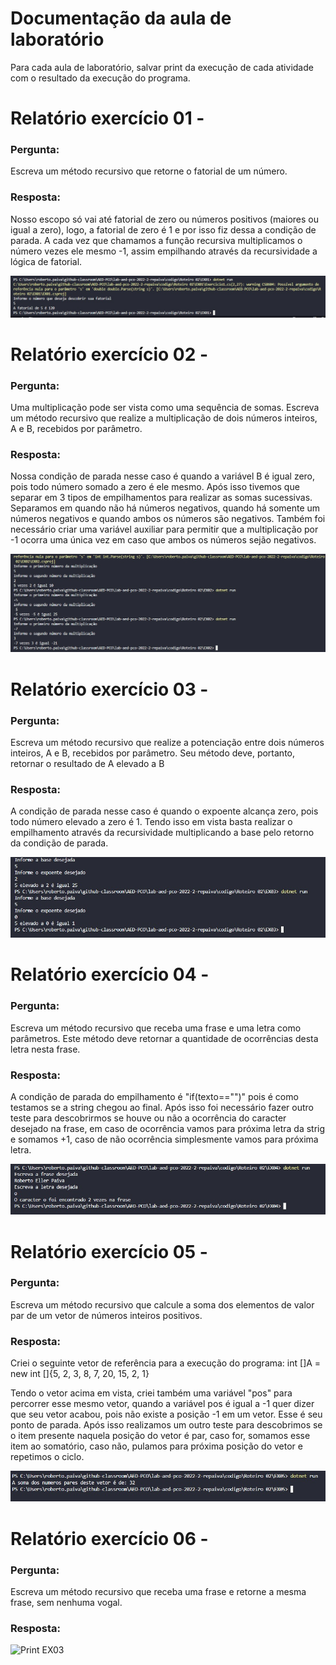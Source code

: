 # Documentação da aula de laboratório

Para cada aula de laboratório, salvar print da execução de cada atividade com o resultado da execução do programa.

# Relatório exercício 01 - 

### Pergunta:

Escreva um método recursivo que retorne o fatorial de um número.

### Resposta:

Nosso escopo só vai até fatorial de zero ou números positivos (maiores ou igual a zero), logo, a fatorial de zero é 1 e por isso fiz dessa a condição de parada. A cada vez que chamamos a função recursiva multiplicamos o número vezes ele mesmo -1, assim empilhando através da recursividade a lógica de fatorial.

![Print EX03](img/Ex01.jpeg)

# Relatório exercício 02 - 

### Pergunta:

Uma multiplicação pode ser vista como uma sequência de somas. Escreva um método recursivo que realize a multiplicação de dois números inteiros, A e B, recebidos por parâmetro.

### Resposta:

Nossa condição de parada nesse caso é quando a variável B é igual zero, pois todo número somado a zero é ele mesmo. Após isso tivemos que separar em 3 tipos de empilhamentos para realizar as somas sucessivas. Separamos em quando não há números negativos, quando há somente um números negativos e quando ambos os números são negativos. Também foi necessário criar uma variável auxiliar para permitir que a multiplicação por -1 ocorra uma única vez em caso que ambos os números sejão negativos.

![Print EX03](img/Ex02.jpeg)

# Relatório exercício 03 - 

### Pergunta:

Escreva um método recursivo que realize a potenciação entre dois números inteiros, A e B, recebidos por parâmetro. Seu método deve, portanto, retornar o resultado de A elevado a B

### Resposta:

A condição de parada nesse caso é quando o expoente alcança zero, pois todo número elevado a zero é 1. Tendo isso em vista basta realizar o empilhamento através da recursividade multiplicando a base pelo retorno da condição de parada. 

![Print EX03](img/Ex03.jpeg)

# Relatório exercício 04 - 

### Pergunta:

Escreva um método recursivo que receba uma frase e uma letra como parâmetros. Este método deve retornar a quantidade de ocorrências desta letra nesta frase.

### Resposta:

A condição de parada do empilhamento é "if(texto=="")" pois é como testamos se a string chegou ao final. Após isso foi necessário fazer outro teste para descobrirmos se houve ou não a ocorrência do caracter desejado na frase, em caso de ocorrência vamos para próxima letra da strig e somamos +1, caso de não ocorrência simplesmente vamos para próxima letra. 

![Print EX03](img/Ex04.jpeg)

# Relatório exercício 05 - 

### Pergunta:

Escreva um método recursivo que calcule a soma dos elementos de valor par de um vetor de números inteiros positivos.

### Resposta:

Criei o seguinte vetor de referência para a execução do programa:
int []A = new int []{5, 2, 3, 8, 7, 20, 15, 2, 1}

Tendo o vetor acima em vista, criei também uma variável "pos" para percorrer esse mesmo vetor, quando a variável pos é igual a -1 quer dizer que seu vetor acabou, pois não existe a posição -1 em um vetor. Esse é seu ponto de parada.
Após isso realizamos um outro teste para descobrimos se o item presente naquela posição do vetor é par, caso for, somamos esse item ao somatório, caso não, pulamos para próxima posição do vetor e repetimos o ciclo.

![Print EX03](img/Ex05.jpeg)

# Relatório exercício 06 - 

### Pergunta:

Escreva um método recursivo que receba uma frase e retorne a mesma frase, sem nenhuma vogal. 

### Resposta:



![Print EX03](img/Ex06.jpeg)


